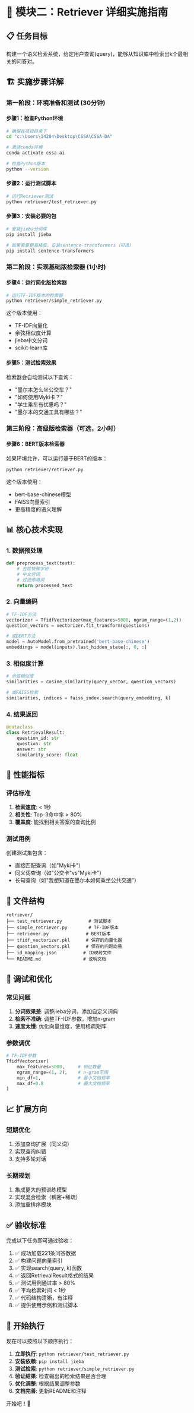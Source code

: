 # 🎯 模块二：Retriever 详细实施指南

## 📋 任务目标
构建一个语义检索系统，给定用户查询(query)，能够从知识库中检索出k个最相关的问答对。

## 🏗️ 实施步骤详解

### 第一阶段：环境准备和测试 (30分钟)

#### 步骤1：检查Python环境
```bash
# 确保在项目目录下
cd "c:\Users\14284\Desktop\CSSA\CSSA-DA"

# 激活conda环境
conda activate cssa-ai

# 检查Python版本
python --version
```

#### 步骤2：运行测试脚本
```bash
# 运行Retriever测试
python retriever/test_retriever.py
```

#### 步骤3：安装必要的包
```bash
# 安装jieba分词库
pip install jieba

# 如果需要更高精度，安装sentence-transformers（可选）
pip install sentence-transformers
```

### 第二阶段：实现基础版检索器 (1小时)

#### 步骤4：运行简化版检索器
```bash
# 运行TF-IDF版本的检索器
python retriever/simple_retriever.py
```

这个版本使用：
- TF-IDF向量化
- 余弦相似度计算
- jieba中文分词
- scikit-learn库

#### 步骤5：测试检索效果
检索器会自动测试以下查询：
- "墨尔本怎么坐公交车？"
- "如何使用Myki卡？"
- "学生乘车有优惠吗？"
- "墨尔本的交通工具有哪些？"

### 第三阶段：高级版检索器（可选，2小时）

#### 步骤6：BERT版本检索器
如果环境允许，可以运行基于BERT的版本：
```bash
python retriever/retriever.py
```

这个版本使用：
- bert-base-chinese模型
- FAISS向量索引
- 更高精度的语义理解

## 📊 核心技术实现

### 1. 数据预处理
```python
def preprocess_text(text):
    # 去除特殊字符
    # 中文分词
    # 过滤停用词
    return processed_text
```

### 2. 向量编码
```python
# TF-IDF方法
vectorizer = TfidfVectorizer(max_features=5000, ngram_range=(1,2))
question_vectors = vectorizer.fit_transform(questions)

# 或BERT方法
model = AutoModel.from_pretrained('bert-base-chinese')
embeddings = model(inputs).last_hidden_state[:, 0, :]
```

### 3. 相似度计算
```python
# 余弦相似度
similarities = cosine_similarity(query_vector, question_vectors)

# 或FAISS检索
similarities, indices = faiss_index.search(query_embedding, k)
```

### 4. 结果返回
```python
@dataclass
class RetrievalResult:
    question_id: str
    question: str
    answer: str
    similarity_score: float
```

## 🎯 性能指标

### 评估标准
1. **检索速度**: < 1秒
2. **相关性**: Top-3命中率 > 80%
3. **覆盖度**: 能找到相关答案的查询比例

### 测试用例
创建测试集包含：
- 直接匹配查询（如"Myki卡"）
- 同义词查询（如"公交卡"vs"Myki卡"）
- 长句查询（如"我想知道在墨尔本如何乘坐公共交通"）

## 📁 文件结构

```
retriever/
├── test_retriever.py          # 测试脚本
├── simple_retriever.py        # TF-IDF版本
├── retriever.py              # BERT版本
├── tfidf_vectorizer.pkl      # 保存的向量化器
├── question_vectors.pkl      # 保存的问题向量
├── id_mapping.json          # ID映射文件
└── README.md                # 说明文档
```

## 🔧 调试和优化

### 常见问题
1. **分词效果差**: 调整jieba分词，添加自定义词典
2. **检索不准确**: 调整TF-IDF参数，增加n-gram
3. **速度太慢**: 优化向量维度，使用稀疏矩阵

### 参数调优
```python
# TF-IDF参数
TfidfVectorizer(
    max_features=5000,     # 特征数量
    ngram_range=(1, 2),    # n-gram范围
    min_df=1,              # 最小文档频率
    max_df=0.8             # 最大文档频率
)
```

## 📈 扩展方向

### 短期优化
1. 添加查询扩展（同义词）
2. 实现查询纠错
3. 支持多轮对话

### 长期规划
1. 集成更大的预训练模型
2. 实现混合检索（稠密+稀疏）
3. 添加重排序模块

## ✅ 验收标准

完成以下任务即可通过验收：

1. ✅ 成功加载221条问答数据
2. ✅ 构建问题向量索引
3. ✅ 实现search(query, k)函数
4. ✅ 返回RetrievalResult格式的结果
5. ✅ 测试用例通过率 > 80%
6. ✅ 平均检索时间 < 1秒
7. ✅ 代码结构清晰，有注释
8. ✅ 提供使用示例和测试脚本

## 🚀 开始执行

现在可以按照以下顺序执行：

1. **立即执行**: `python retriever/test_retriever.py`
2. **安装依赖**: `pip install jieba`
3. **测试检索**: `python retriever/simple_retriever.py`
4. **验证结果**: 检查输出的检索结果是否合理
5. **优化调整**: 根据结果调整参数
6. **文档完善**: 更新README和注释

开始吧！🎯
